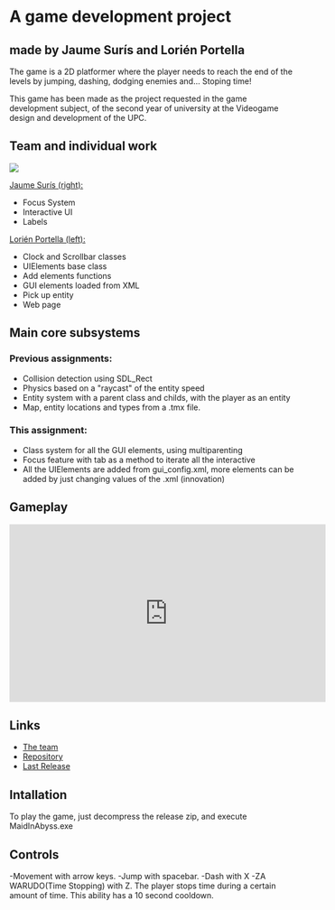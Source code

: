 # A game development project

## made by Jaume Surís and Lorién Portella

The game is a  2D platformer where the player needs to reach the end of the levels by jumping, dashing, dodging enemies and... Stoping  time!

This game has been made as the project requested in the game development subject, of the second year of university at the Videogame design and development of the UPC.


Team and individual work
-

![](https://imgur.com/NRWagrE.png)

[Jaume Surís (right):](https://github.com/Farmak09)
- Focus System
- Interactive UI
- Labels

[Lorién Portella (left):](https://github.com/Witiza)
- Clock and Scrollbar classes
- UIElements base class
- Add elements functions
- GUI elements loaded from XML
- Pick up entity
- Web page

Main core subsystems
-

### Previous assignments:

- Collision detection using SDL_Rect
- Physics based on a "raycast" of the entity speed
- Entity system with a parent class and childs, with the player as an entity
- Map, entity locations and types from a .tmx file.

### This assignment:

- Class system for all the GUI elements, using multiparenting
- Focus feature with tab as a method to iterate all the interactive
- All the UIElements are added from gui_config.xml, more elements can be added by just changing values of the .xml (innovation)

Gameplay
-

<iframe width="560" height="315" src="https://www.youtube.com/embed/2Fwj46VqYnA" frameborder="0" gesture="media" allow="encrypted-media" allowfullscreen></iframe>

Links
-

- [The team](https://github.com/AWDaM)
- [Repository](https://github.com/AWDaM/Maid-in-Abyss)
- [Last Release](https://github.com/AWDaM/Maid-in-Abyss/releases/tag/v3.0)

Intallation
-

To play the game, just decompress the release zip, and execute MaidInAbyss.exe

Controls
-

-Movement with arrow keys.
-Jump with spacebar.
-Dash with X 
-ZA WARUDO(Time Stopping) with Z. The player stops time during a certain amount of time. This ability has a 10 second cooldown.

